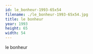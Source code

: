 ```yaml
---
id: le_bonheur-1993-65x54
filename: ./le_bonheur-1993-65x54.jpg
title: le bonheur
year: 1993
height: 65
width: 54
---
```


le bonheur